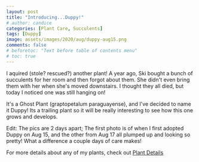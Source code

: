 ```yaml
---
layout: post
title: "Introducing...Duppy!"
# author: candice
categories: [Plant Care, Succulents]
tags: [Duppy]
image: assets/images/2020/aug/duppy-aug15.png
comments: false
# beforetoc: "Text before table of contents menu"
# toc: true
---
```


I aquired (stole? rescued?) another plant! A year ago, Ski bought a bunch of succulents for her room and then forgot about them. She didn't even bring them with her when she's moved downstairs. I thought they all died, but today I noticed one was still hanging on!

It's a Ghost Plant (graptopetalum paraguayense), and I've decided to name it Duppy! Its a trailing plant so it will be really interesting to see how this one grows and develops.

Edit: The pics are 2 days apart; The first photo is of when I first adopted Duppy on Aug 15, and the other from Aug 17 all plumped up and looking so pretty! What a difference a couple days of care makes!

For more details about any of my plants, check out [Plant Details](../details)

